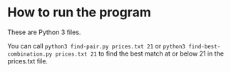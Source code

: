 # How to run the program

These are Python 3 files.

You can call `python3 find-pair.py prices.txt 21` or `python3 find-best-combination.py prices.txt 21`
to find the best match at or below 21 in the prices.txt file.
